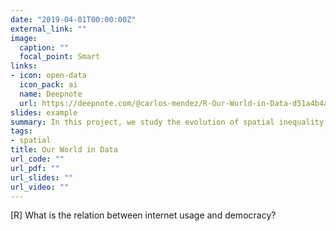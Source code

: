```yaml
---
date: "2019-04-01T00:00:00Z"
external_link: ""
image:
  caption: ""
  focal_point: Smart
links:
- icon: open-data
  icon_pack: ai
  name: Deepnote
  url: https://deepnote.com/@carlos-mendez/R-Our-World-in-Data-d51a4b4a-53c6-423a-ae3f-3049f57d67c2
slides: example
summary: In this project, we study the evolution of spatial inequality across subnational regions.
tags:
- spatial
title: Our World in Data
url_code: ""
url_pdf: ""
url_slides: ""
url_video: ""
---
```


[R] What is the relation between internet usage and democracy?
